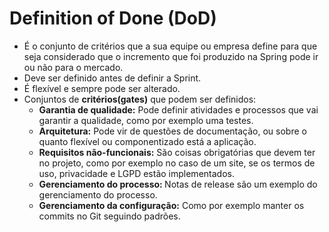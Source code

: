 # Definition of Done (DoD)

- É o conjunto de critérios que a sua equipe ou empresa define para que seja considerado que o incremento que foi produzido na Spring pode ir ou não para o mercado.
- Deve ser definido antes de definir a Sprint.
- É flexível e sempre pode ser alterado.
- Conjuntos de <b>critérios(gates)</b> que podem ser definidos:
    - <b>Garantia de qualidade:</b> Pode definir atividades e processos que vai garantir a qualidade, como por exemplo uma testes.
    - <b>Arquitetura:</b> Pode vir de questões de documentação, ou sobre o quanto flexível ou componentizado está a aplicação.
    - <b>Requisitos não-funcionais:</b> São coisas obrigatórias que devem ter no projeto, como por exemplo no caso de um site, se os termos de uso, privacidade e LGPD estão implementados.
    - <b>Gerenciamento do processo: </b> Notas de release são um exemplo do gerenciamento do processo.
    - <b>Gerenciamento da configuração:</b> Como por exemplo manter os commits no Git seguindo padrões.